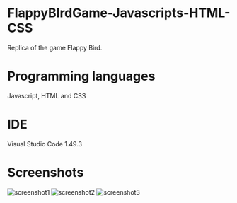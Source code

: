 # FlappyBIrdGame-Javascripts-HTML-CSS
Replica of the game Flappy Bird.

# Programming languages
Javascript, HTML and CSS

# IDE
Visual Studio Code 1.49.3

# Screenshots
![screenshot1](https://user-images.githubusercontent.com/53942734/143710264-d924ed51-a152-4517-89b0-7c13324ceb83.png)
![screenshot2](https://user-images.githubusercontent.com/53942734/143710279-e09e711e-957b-4e18-82f7-2f64e4572dca.png)
![screenshot3](https://user-images.githubusercontent.com/53942734/143710286-de71a43f-5c3c-4403-8db6-019be6797526.png)
